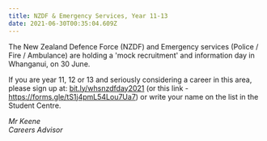 ```yaml
---
title: NZDF & Emergency Services, Year 11-13
date: 2021-06-30T00:35:04.609Z
---
```

The New Zealand Defence Force (NZDF) and Emergency services (Police / Fire / Ambulance) are holding a 'mock recruitment' and information day in Whanganui, on 30 June.  

If you are year 11, 12 or 13 and seriously considering a career in this area, please sign up at: [bit.ly/whsnzdfday2021](https://docs.google.com/forms/d/e/1FAIpQLSfqm8s8nwS7q06XgXTr4UDnB1XTZOP2kKe8RBMY7MhKll_x-w/viewform) (or this link - https://forms.gle/tS1j4pmL54Lou7Ua7) or write your name on the list in the Student Centre.  

*Mr Keene  
Careers Advisor*

